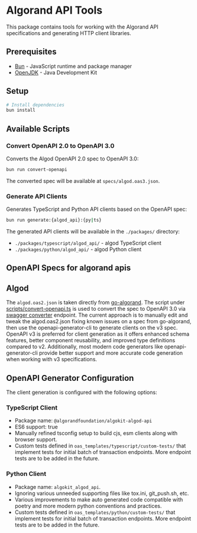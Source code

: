 # Algorand API Tools

This package contains tools for working with the Algorand API specifications and generating HTTP client libraries.

## Prerequisites

- [Bun](https://bun.sh/) - JavaScript runtime and package manager
- [OpenJDK](https://adoptium.net/) - Java Development Kit

## Setup

```bash
# Install dependencies
bun install
```

## Available Scripts

### Convert OpenAPI 2.0 to OpenAPI 3.0

Converts the Algod OpenAPI 2.0 spec to OpenAPI 3.0:

```bash
bun run convert-openapi
```

The converted spec will be available at `specs/algod.oas3.json`.

### Generate API Clients

Generates TypeScript and Python API clients based on the OpenAPI spec:

```bash
bun run generate:{algod_api}:{py|ts}
```

The generated API clients will be available in the `./packages/` directory:

- `./packages/typescript/algod_api/` - algod TypeScript client
- `./packages/python/algod_api/` - algod Python client

## OpenAPI Specs for algorand apis

## Algod

The `algod.oas2.json` is taken directly from [go-algorand](https://github.com/algorand/go-algorand/blob/master/daemon/algod/api/algod.oas2.json). The script under [scripts/convert-openapi.ts](scripts/convert-openapi.ts) is used to convert the spec to OpenAPI 3.0 via [swagger converter](https://converter.swagger.io/) endpoint. The current approach is to manually edit and tweak the algod.oas2.json fixing known issues on a spec from go-algorand, then use the openapi-generator-cli to generate clients on the v3 spec. OpenAPI v3 is preferred for client generation as it offers enhanced schema features, better component reusability, and improved type definitions compared to v2. Additionally, most modern code generators like openapi-generator-cli provide better support and more accurate code generation when working with v3 specifications.

## OpenAPI Generator Configuration

The client generation is configured with the following options:

### TypeScript Client

- Package name: `@algorandfoundation/algokit-algod-api`
- ES6 support: true
- Manually refined tsconfig setup to build cjs, esm clients along with browser support.
- Custom tests defined in `oas_templates/typescript/custom-tests/` that implement tests for initial batch of transaction endpoints. More endpoint tests are to be added in the future.

### Python Client

- Package name: `algokit_algod_api`.
- Ignoring various unneeded supporting files like tox.ini, git_push.sh, etc.
- Various improvements to make auto generated code compatible with poetry and more modern python conventions and practices.
- Custom tests defined in `oas_templates/python/custom-tests/` that implement tests for initial batch of transaction endpoints. More endpoint tests are to be added in the future.
